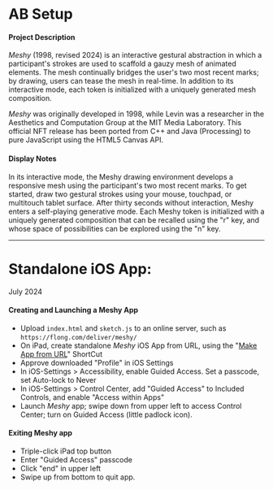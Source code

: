# AB Setup 

#### Project Description

*Meshy* (1998, revised 2024) is an interactive gestural abstraction in which a participant's strokes are used to scaffold a gauzy mesh of animated elements. The mesh continually bridges the user's two most recent marks; by drawing, users can tease the mesh in real-time. In addition to its interactive mode, each token is initialized with a uniquely generated mesh composition. 

*Meshy* was originally developed in 1998, while Levin was a researcher in the Aesthetics and Computation Group at the MIT Media Laboratory. This official NFT release has been ported from C++ and Java (Processing) to pure JavaScript using the HTML5 Canvas API.

#### Display Notes

In its interactive mode, the Meshy drawing environment develops a responsive mesh using the participant's two most recent marks. To get started, draw two gestural strokes using your mouse, touchpad, or multitouch tablet surface. After thirty seconds without interaction, Meshy enters a self-playing generative mode. Each Meshy token is initialized with a uniquely generated composition that can be recalled using the "r" key, and whose space of possibilities can be explored using the "n" key.


---


# Standalone iOS App: 

July 2024

#### Creating and Launching a Meshy App

* Upload `index.html` and `sketch.js` to an online server, such as `https://flong.com/deliver/meshy/`
* On iPad, create standalone *Meshy* iOS App from URL, using the "[Make App from URL](https://www.icloud.com/shortcuts/d18b423ea42d47fbb82a03d07156c747)" ShortCut
* Approve downloaded "Profile" in iOS Settings
* In iOS-Settings > Accessibility, enable Guided Access. Set a passcode, set Auto-lock to Never
* In iOS-Settings > Control Center, add "Guided Access" to Included Controls, and enable "Access within Apps"
* Launch *Meshy* app; swipe down from upper left to access Control Center; turn on Guided Access (little padlock icon).

#### Exiting Meshy app

* Triple-click iPad top button
* Enter "Guided Access" passcode
* Click "end" in upper left
* Swipe up from bottom to quit app. 
